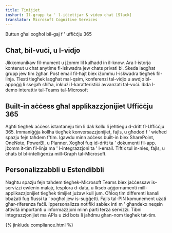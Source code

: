 ```yaml
---
title: Timijiet
inshort: Il-grupp ta ' l-iċċettjar & video chat [Slack]
translator: Microsoft Cognitive Services
---
```



Buttun għal xogħol bil-gaj f ' uffiċċju 365 

## Chat, bil-vuċi, u l-vidjo
Jikkomunikaw fil-mument u jżomm lil kulħadd in il-know. Ara l-istorja kontenut u chat anytime fl-iskwadra jew chats privati bl. Skeda laqgħat grupp jew tim żgħar. Post email fil-ħajt biex iżommu l-iskwadra tiegħek fil-linja. Tlesti tiegħek laqgħat mal-qsim, konferenzi tal-vidjo u awdjo bl-appoġġ li ssejjaħ sħiħa, inklużi l-karatteristiċi avvanzati tal-vuċi. 
Ibda l-demo interattiv tal-Teams tal-Microsoft 

## Built-in aċċess għal applikazzjonijiet Uffiċċju 365
Agħti tiegħek aċċess istantaneju tim li dak kollu li jeħtieġu d-dritt fl-Uffiċċju 365. Immaniġġja kollha tiegħek konversazzjonijiet, fajls, u għodod f ' wieħed spazju fejn taħdem f'tim. Igawdu minn aċċess built-in biex SharePoint, OneNote, PowerBI, u Planner. Xogħol fuq id-dritt ta ' dokumenti fil-app. jżomm it-tim fil-linja ma ' l-integrazzjoni ta ' l-email. Tiftix tul in-nies, fajls, u chats bl bl-intelliġenza mill-Graph tal-Microsoft. 

## Personalizzabbli u Estendibbli
Nagħtu spazju fejn taħdem tiegħek-Microsoft Teams biex jaċċessaw is-servizzi ewlenin malajr, tesplora d-data, u Ikseb aġġornamenti mill-applikazzjonijiet tiegħek timijiet jużaw kull jum. Oħloq tim differenti kanali bbażati fuq flussi ta ' xogħol jew is-suġġetti. Fajls tal-PIN komunement użati għar-riferenza faċli. Ippersonalizza notifiki sabiex inti m ' għandekx neqsin attività importanti u informazzjoni minn parti terza servizzi. Tibni integrazzjonijiet ma APIs u żid bots li jaħdmu għan-nom tiegħek tat-tim. 




{% jinkludu compliance.html %}

